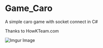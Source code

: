 # Game_Caro
A simple caro game with socket connect in C# 

Thanks to HowKTeam.com


![Imgur Image](https://imgur.com/bkFcNj3.jpg)
